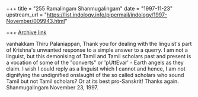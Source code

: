 +++
title = "255 Ramalingam Shanmugalingam"
date = "1997-11-23"
upstream_url = "https://list.indology.info/pipermail/indology/1997-November/009943.html"

+++
[Archive link](https://list.indology.info/pipermail/indology/1997-November/009943.html)

vanhakkam Thiru Palaniappan,
      Thank you for dealing with the linguist's part of Krishna's unwanted
response to a simple answer to a querry. I am not a linguist, but this
demonising of Tamil and Tamil  scholars past and present is a vocation of
some of the "converts" or 'pUttEvar' - Earth angels as they claim. I wish I
could reply as a linguist which I cannot and hence, I am not dignifying the
undignified onslaught of the so called scholars who sound Tamil but not Tamil
scholars? Or at its best pro-Sanskrit! Thanks again. Shanmugalingam November
23, 1997.



